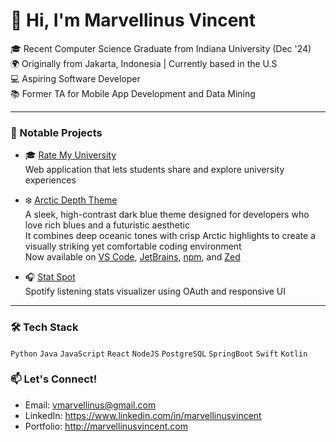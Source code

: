 # 👋 Hi, I'm Marvellinus Vincent

🎓 Recent Computer Science Graduate from Indiana University (Dec '24)  
🌍 Originally from Jakarta, Indonesia | Currently based in the U.S  
💻 Aspiring Software Developer  
📚 Former TA for Mobile App Development and Data Mining

---

### 💼 Notable Projects

- 🎓 [Rate My University](http://ratemyuniversity.io)  
  Web application that lets students share and explore university experiences

- ❄️ [Arctic Depth Theme](http://arcticdepthshowcase.vercel.app)  
  A sleek, high-contrast dark blue theme designed for developers who love rich blues and a futuristic aesthetic  
  It combines deep oceanic tones with crisp Arctic highlights to create a visually striking yet comfortable coding environment  
  Now available on [VS Code](https://marketplace.visualstudio.com/items?itemName=MarvellinusVincent.arctic-depth), [JetBrains](https://plugins.jetbrains.com/plugin/27074-arcticdepth/), [npm](https://www.npmjs.com/package/arctic-depth), and [Zed](https://zed.dev/extensions?query=arctic+depth)

- 🎧 [Stat Spot](https://github.com/MarvellinusVincent/StatTrack)  
  Spotify listening stats visualizer using OAuth and responsive UI

---

### 🛠 Tech Stack
`Python` `Java` `JavaScript` `React` `NodeJS` `PostgreSQL` `SpringBoot` `Swift` `Kotlin`

### 📫 Let's Connect!
- Email: vmarvellinus@gmail.com
- LinkedIn: https://www.linkedin.com/in/marvellinusvincent
- Portfolio: http://marvellinusvincent.com

